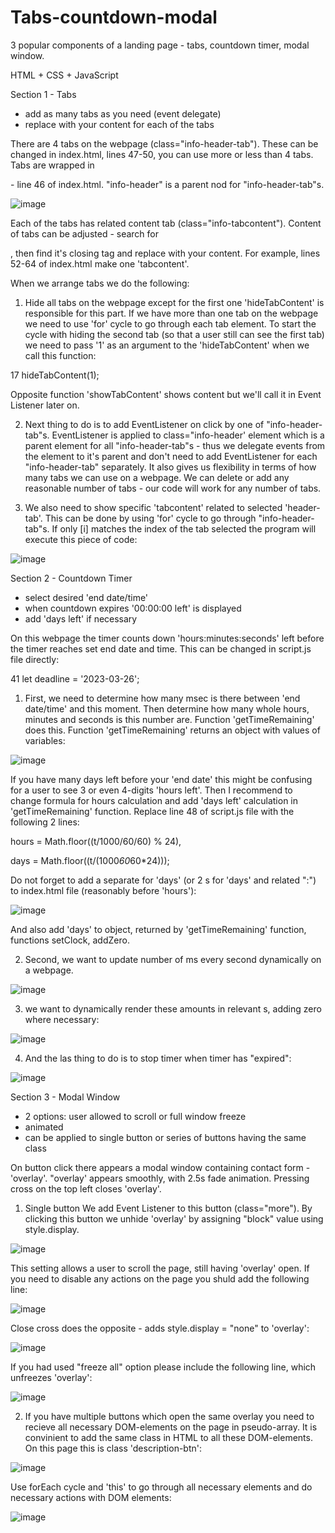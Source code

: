 # Tabs-countdown-modal
3 popular components of a landing page - tabs, countdown timer, modal window. 

HTML + CSS + JavaScript

Section 1 - Tabs
- add as many tabs as you need (event delegate)
- replace with your content for each of the tabs

There are 4 tabs on the webpage (class="info-header-tab"). These can be changed in index.html, lines 47-50, you can use more or less than 4 tabs. Tabs are wrapped in <div class="info-header"> - line 46 of index.html. "info-header" is a parent nod for "info-header-tab"s.
  
![image](https://user-images.githubusercontent.com/113363158/227763153-1dc69467-a9e6-44d6-80f6-fa0d57d2b4c3.png)
  
Each of the tabs has related content tab (class="info-tabcontent"). Content of tabs can be adjusted - search for <div class="info-tabcontent fade">, then find it's closing tag and replace with your content. For example, lines 52-64 of index.html make one 'tabcontent'.

When we arrange tabs we do the following:
  1. Hide all tabs on the webpage except for the first one
  'hideTabContent' is responsible for this part. If we have more than one tab on the webpage we need to use 'for' cycle to go through each tab element. 
  To start the cycle with hiding the second tab (so that a user still can see the first tab) we need to pass '1' as an argument to the 'hideTabContent' when we call this function:
  
 17     hideTabContent(1);
  
Opposite function 'showTabContent' shows content but we'll call it in Event Listener later on.
  
2. Next thing to do is to add EventListener on click by one of "info-header-tab"s. EventListener is applied to class="info-header' element which is a parent element for all "info-header-tab"s - thus we delegate events from the element to it's parent and don't need to add EventListener for each "info-header-tab" separately. It also gives us flexibility in terms of how many tabs we can use on a webpage. We can delete or add any reasonable number of tabs - our code will work for any number of tabs.
  
3. We also need to show specific 'tabcontent' related to selected 'header-tab'. This can be done by using 'for' cycle to go through "info-header-tab"s. If only [i] matches the index of the tab selected the program will execute this piece of code:
  
![image](https://user-images.githubusercontent.com/113363158/227765153-4f34dada-1718-4a3c-90b9-9851394fbd6a.png)

Section 2 - Countdown Timer
  - select desired 'end date/time'
  - when countdown expires '00:00:00 left' is displayed 
  - add 'days left' if necessary
  
On this webpage the timer counts down 'hours:minutes:seconds' left before the timer reaches set end date and time. This can be changed in script.js file directly:
  
41    let deadline = '2023-03-26';
  
1. First, we need to determine how many msec is there between 'end date/time' and this moment. Then determine how many whole hours, minutes and seconds is this number are. Function 'getTimeRemaining' does this. Function 'getTimeRemaining' returns an object with values of variables:
  
  ![image](https://user-images.githubusercontent.com/113363158/227765515-595b190d-ce36-498c-af15-49b915d8c9e0.png)
  
If you have many days left before your 'end date' this might be confusing for a user to see 3 or even 4-digits 'hours left'. Then I recommend to change formula for hours calculation and add 'days left' calculation in 'getTimeRemaining' function. Replace line 48 of script.js file with the following 2 lines:
  
hours = Math.floor((t/1000/60/60) % 24),
  
days = Math.floor((t/(1000*60*60*24)));
  
Do not forget to add a separate <span> for 'days' (or 2 <span>s for 'days' and related ":") to index.html file (reasonably before 'hours'):
  
![image](https://user-images.githubusercontent.com/113363158/227763203-cca644ac-586a-4cea-8a28-d402e521bf6e.png)

And also add 'days' to object, returned by 'getTimeRemaining' function, functions setClock, addZero.
  
2. Second, we want to update number of ms every second dynamically on a webpage.
  
  ![image](https://user-images.githubusercontent.com/113363158/227767601-4e94763f-4efe-4032-9964-47752c3011e1.png)
  
3. we want to dynamically render these amounts in relevant <span>s, adding zero where necessary:

  ![image](https://user-images.githubusercontent.com/113363158/227767638-7238843a-2f66-483a-89a2-e9312b33f9b9.png)

 4. And the las thing to do is to stop timer when timer has "expired":
  
  ![image](https://user-images.githubusercontent.com/113363158/227767678-85a7f1e4-65f8-42ec-8e1d-deb9977a7a3d.png)

Section 3 - Modal Window
  - 2 options: user allowed to scroll or full window freeze
  - animated
  - can be applied to single button or series of buttons having the same class
  
On button click there appears a modal window containing contact form - 'overlay'. "overlay' appears smoothly, with 2.5s fade animation. 
  Pressing cross on the top left closes 'overlay'.  
  
1. Single button
  We add Event Listener to this button (class="more"). By clicking this button we unhide 'overlay' by assigning "block" value using style.display.
  
![image](https://user-images.githubusercontent.com/113363158/227770733-56021c84-d60c-44ff-ba5e-834c5a482ad5.png)

This setting allows a user to scroll the page, still having 'overlay' open. If you need to disable any actions on the page you shuld add the following line:
  
  ![image](https://user-images.githubusercontent.com/113363158/227770535-574c8353-8ccd-49b5-aabf-e45cffa0d00b.png)
  
Close cross does the opposite - adds style.display = "none" to 'overlay':
  
  ![image](https://user-images.githubusercontent.com/113363158/227770817-d0d29cea-f1dd-42cd-9722-ff0ace6ac10b.png)

  If you had used "freeze all" option please include the following line, which unfreezes 'overlay':
  
  ![image](https://user-images.githubusercontent.com/113363158/227770914-22e84afa-dfdd-48f4-bb0b-85383f795f50.png)

2. If you have multiple buttons which open the same overlay you need to recieve all necessary DOM-elements on the page in pseudo-array. It is convinient to add the same class in HTML to all these DOM-elements. On this page this is class 'description-btn':
  
  ![image](https://user-images.githubusercontent.com/113363158/227771420-9542d47d-c211-46d6-868d-31fca43503be.png)

Use forEach cycle and 'this' to go through all necessary elements and do necessary actions with DOM elements:
  
  ![image](https://user-images.githubusercontent.com/113363158/227771609-f27eaec2-5dba-45c7-960b-ac976504ddbd.png)


  
  
  

  
  
  
  
  
  
